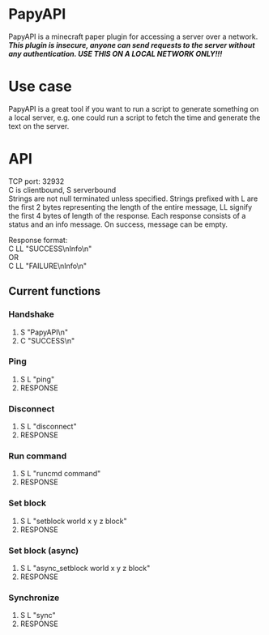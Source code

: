 # PapyAPI
PapyAPI is a minecraft paper plugin for accessing a server over a network.  
***This plugin is insecure, anyone can send requests to the server
without any authentication. USE THIS ON A LOCAL NETWORK ONLY!!!***  

# Use case
PapyAPI is a great tool if you want to run a script to generate something
on a local server, e.g. one could run a script to fetch the time and generate
the text on the server.  

# API
TCP port: 32932  
C is clientbound, S serverbound  
Strings are not null terminated unless specified. Strings prefixed with L are
the first 2 bytes representing the length of the entire message, LL signify the
first 4 bytes of length of the response. Each response consists of a status and
an info message. On success, message can be empty.  
  
Response format:  
C LL "SUCCESS\nInfo\n"  
         OR  
C LL "FAILURE\nInfo\n"  

## Current functions

### Handshake
1. S "PapyAPI\n"  
2. C "SUCCESS\n"  

### Ping
1. S L "ping"  
2. RESPONSE

### Disconnect
1. S L "disconnect"  
2. RESPONSE  

### Run command  
1. S L "runcmd command"  
2. RESPONSE  

### Set block  
1. S L "setblock world x y z block"  
2. RESPONSE  

### Set block (async)  
1. S L "async\_setblock world x y z block"  
2. RESPONSE  

### Synchronize  
1. S L "sync"  
2. RESPONSE  

